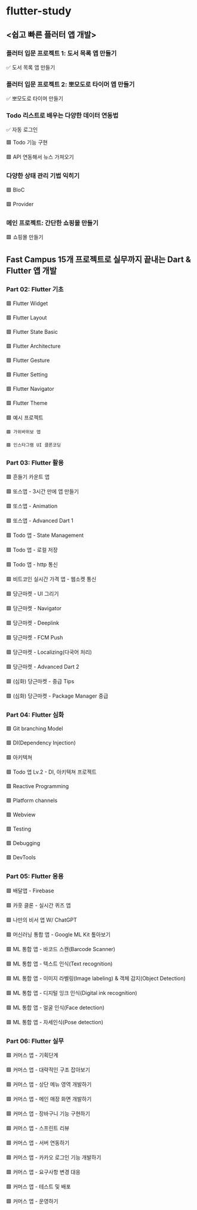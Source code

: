 # flutter-study

## <쉽고 빠른 플러터 앱 개발>

### 플러터 입문 프로젝트 1: 도서 목록 앱 만들기

✅ 도서 목록 앱 만들기

### 플러터 입문 프로젝트 2: 뽀모도로 타이머 앱 만들기

✅ 뽀모도로 타이머 만들기

### Todo 리스트로 배우는 다양한 데이터 연동법

✅ 자동 로그인

🟩 Todo 기능 구현

🟩 API 연동해서 뉴스 가져오기

### 다양한 상태 관리 기법 익히기

🟩 BloC

🟩 Provider

### 메인 프로젝트: 간단한 쇼핑몰 만들기

🟩 쇼핑몰 만들기

## Fast Campus 15개 프로젝트로 실무까지 끝내는 Dart & Flutter 앱 개발

### Part 02: Flutter 기초

🟩 Flutter Widget

🟩 Flutter Layout

🟩 Flutter State Basic

🟩 Flutter Architecture

🟩 Flutter Gesture

🟩 Flutter Setting

🟩 Flutter Navigator

🟩 Flutter Theme

🟩 예시 프로젝트

    🟩 가위바위보 앱

    🟩 인스타그램 UI 클론코딩

### Part 03: Flutter 활용

🟩 흔들기 카운트 앱

🟩 또스앱 - 3시간 만에 앱 만들기

🟩 또스앱 - Animation

🟩 또스앱 - Advanced Dart 1

🟩 Todo 앱 - State Management

🟩 Todo 앱 - 로컬 저장

🟩 Todo 앱 - http 통신

🟩 비트코인 실시간 가격 앱 - 웹소켓 통신

🟩 당근마켓 - UI 그리기

🟩 당근마켓 - Navigator

🟩 당근마켓 - Deeplink

🟩 당근마켓 - FCM Push

🟩 당근마켓 - Localizing(다국어 처리)

🟩 당근마켓 - Advanced Dart 2

🟩 (심화) 당근마켓 - 중급 Tips

🟩 (심화) 당근마켓 - Package Manager 중급

### Part 04: Flutter 심화

🟩 Git branching Model

🟩 DI(Dependency Injection)

🟩 아키텍쳐

🟩 Todo 앱 Lv.2 - DI, 아키텍쳐 프로젝트

🟩 Reactive Programming

🟩 Platform channels

🟩 Webview

🟩 Testing

🟩 Debugging

🟩 DevTools

### Part 05: Flutter 응용

🟩 배달앱 - Firebase

🟩 카훗 클론 - 실시간 퀴즈 앱

🟩 나만의 비서 앱 W/ ChatGPT

🟩 머신러닝 통합 앱 - Google ML Kit 톺아보기

🟩 ML 통합 앱 - 바코드 스캔(Barcode Scanner)

🟩 ML 통합 앱 - 텍스트 인식(Text recognition)

🟩 ML 통합 앱 - 이미지 라벨링(Image labeling) & 객체 감지(Object Detection)

🟩 ML 통합 앱 - 디지털 잉크 인식(Digital ink recognition)

🟩 ML 통합 앱 - 얼굴 인식(Face detection)

🟩 ML 통합 앱 - 자세인식(Pose detection)

### Part 06: Flutter 실무

🟩 커머스 앱 - 기획단계

🟩 커머스 앱 - 대략적인 구조 잡아보기

🟩 커머스 앱 - 상단 메뉴 영역 개발하기

🟩 커머스 앱 - 메인 매장 화면 개발하기

🟩 커머스 앱 - 장바구니 기능 구현하기

🟩 커머스 앱 - 스프린트 리뷰

🟩 커머스 앱 - 서버 연동하기

🟩 커머스 앱 - 카카오 로그인 기능 개발하기

🟩 커머스 앱 - 요구사항 변경 대응

🟩 커머스 앱 - 테스트 및 배포

🟩 커머스 앱 - 운영하기
